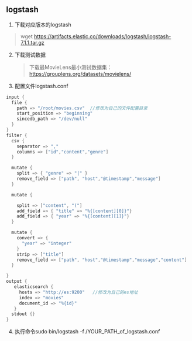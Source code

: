 ## logstash

1. 下载对应版本的logstash

> wget https://artifacts.elastic.co/downloads/logstash/logstash-7.1.1.tar.gz



2. 下载测试数据

   > 下载最MovieLens最小测试数据集：https://grouplens.org/datasets/movielens/

3. 配置文件logstash.conf

```java
input {
  file {
    path => "/root/movies.csv"  //修改为自己的文件配置目录
    start_position => "beginning"
    sincedb_path => "/dev/null"
  }
}
filter {
  csv {
    separator => ","
    columns => ["id","content","genre"]
  }

  mutate {
    split => { "genre" => "|" }
    remove_field => ["path", "host","@timestamp","message"]
  }

  mutate {

    split => ["content", "("]
    add_field => { "title" => "%{[content][0]}"}
    add_field => { "year" => "%{[content][1]}"}
  }

  mutate {
    convert => {
      "year" => "integer"
    }
    strip => ["title"]
    remove_field => ["path", "host","@timestamp","message","content"]
  }

}
output {
   elasticsearch {
     hosts => "http://es:9200"   //修改为自己的es地址
     index => "movies"
     document_id => "%{id}"
   }
  stdout {}
}

```

4. 执行命令sudo bin/logstash -f /YOUR_PATH_of_logstash.conf



